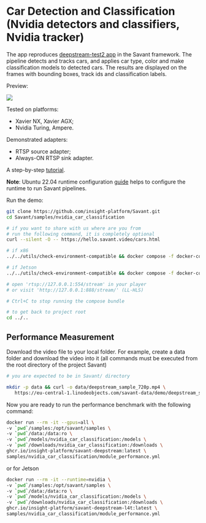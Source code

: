 # Car Detection and Classification (Nvidia detectors and classifiers, Nvidia tracker)

The app reproduces [deepstream-test2 app](https://github.com/NVIDIA-AI-IOT/deepstream_python_apps/tree/master/apps/deepstream-test2) in the Savant framework. The pipeline detects and tracks cars, and applies car type, color and make classification models to detected cars. The results are displayed on the frames with bounding boxes, track ids and classification labels.

Preview:

![](assets/nvidia-car-classification-loop.webp)

Tested on platforms:

- Xavier NX, Xavier AGX;
- Nvidia Turing, Ampere.

Demonstrated adapters:

- RTSP source adapter;
- Always-ON RTSP sink adapter.

A step-by-step [tutorial](https://blog.savant-ai.io/building-a-high-performance-car-classifier-pipeline-with-savant-b232461ad96?source=friends_link&sk=63cb289315679af83032ef5247861a2d).

**Note**: Ubuntu 22.04 runtime configuration [guide](../../docs/runtime-configuration.md) helps to configure the runtime to run Savant pipelines.

Run the demo:

```bash
git clone https://github.com/insight-platform/Savant.git
cd Savant/samples/nvidia_car_classification

# if you want to share with us where are you from
# run the following command, it is completely optional
curl --silent -O -- https://hello.savant.video/cars.html

# if x86
../../utils/check-environment-compatible && docker compose -f docker-compose.x86.yml up

# if Jetson
../../utils/check-environment-compatible && docker compose -f docker-compose.l4t.yml up

# open 'rtsp://127.0.0.1:554/stream' in your player
# or visit 'http://127.0.0.1:888/stream/' (LL-HLS)

# Ctrl+C to stop running the compose bundle

# to get back to project root
cd ../..
```

## Performance Measurement

Download the video file to your local folder. For example, create a data folder and download the video into it (all commands must be executed from the root directory of the project Savant)

```bash
# you are expected to be in Savant/ directory

mkdir -p data && curl -o data/deepstream_sample_720p.mp4 \
   https://eu-central-1.linodeobjects.com/savant-data/demo/deepstream_sample_720p.mp4
```

Now you are ready to run the performance benchmark with the following command:

```bash
docker run --rm -it --gpus=all \
-v `pwd`/samples:/opt/savant/samples \
-v `pwd`/data:/data:ro \
-v `pwd`/models/nvidia_car_classification:/models \
-v `pwd`/downloads/nvidia_car_classification:/downloads \
ghcr.io/insight-platform/savant-deepstream:latest \
samples/nvidia_car_classification/module_performance.yml
```

or for Jetson

```bash
docker run --rm -it --runtime=nvidia \
-v `pwd`/samples:/opt/savant/samples \
-v `pwd`/data:/data:ro \
-v `pwd`/models/nvidia_car_classification:/models \
-v `pwd`/downloads/nvidia_car_classification:/downloads \
ghcr.io/insight-platform/savant-deepstream-l4t:latest \
samples/nvidia_car_classification/module_performance.yml
```
